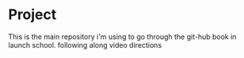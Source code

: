 # Project
This is the main repository i'm using to go through the git-hub book in launch school. 
following along video directions
